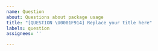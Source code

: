 ```yaml
---
name: Question
about: Questions about package usage
title: "[QUESTION \U0001F914] Replace your title here"
labels: question
assignees: ''

---
```


<!-- Before opening issues make sure you have searched for an already closed issue that solves your problem/doubt. Also check releases notes as they have usefull information about versions -->

<!-- If you want to ask how to use or how to do something with this package use `discussions` tab instead. -->

<!-- Please note that this is an open source project. I don't expect you to pay me to use it but take this into consideration before requiring an urgent fix and/or response -->
